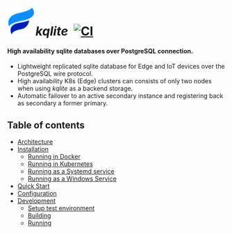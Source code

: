 # <img src="https://github.com/kqlite/kqlite/blob/main/kqlite-logo.png" width="65px">*kqlite*&nbsp; [![CI](https://github.com/kqlite/kqlite/actions/workflows/go.yml/badge.svg)](https://github.com/kqlite/kqlite/actions/workflows/go.yml)
#### High availability sqlite databases over PostgreSQL connection.<br>

- Lightweight replicated sqlite database for Edge and IoT devices over the PostgreSQL wire protocol.
- High availability K8s (Edge) clusters can consists of only two nodes when using *kqlite* as a backend storage.
- Automatic failover to an active secondary instance and registering back as secondary a former primary.

## Table of contents
* [Architecture]()
* [Installation]()
    * [Running in Docker]()
    * [Running in Kubernetes]()
    * [Running as a Systemd service]()
    * [Running as a Windows Service]()
* [Quick Start]()
* [Configuration]()
* [Development]()
   * [Setup test environment]()
   * [Building]()
   * [Running]()
